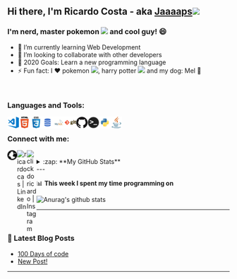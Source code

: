 ## Hi there, I'm Ricardo Costa - aka [Jaaaaps][website]<img src="https://media.giphy.com/media/hvRJCLFzcasrR4ia7z/giphy.gif" width="25px"></a>

### I'm nerd, master pokemon <img src = "http://i.imgur.com/wFJgJO8.png" width= "20px"></a> and cool guy! :smile:

- 🌱 I’m currently learning Web Development 
- 👯 I’m looking to collaborate with other developers
- 🥅 2020 Goals: Learn a new programming language
- ⚡ Fun fact: I :heart: pokemon <img src="http://i.imgur.com/jee6nD3.png" width="19px"></a>, harry potter <img src="http://i.imgur.com/8sLXTMm.jpg" width="19px"></a> and my dog: Mel 🐶 

<br />

### Languages and Tools:

[<img align="left" alt="Visual Studio Code" width="26px" src="https://raw.githubusercontent.com/github/explore/80688e429a7d4ef2fca1e82350fe8e3517d3494d/topics/visual-studio-code/visual-studio-code.png" />][website]
[<img align="left" alt="HTML5" width="26px" src="https://raw.githubusercontent.com/github/explore/80688e429a7d4ef2fca1e82350fe8e3517d3494d/topics/html/html.png" />][website]
[<img align="left" alt="CSS3" width="26px" src="https://raw.githubusercontent.com/github/explore/80688e429a7d4ef2fca1e82350fe8e3517d3494d/topics/css/css.png" />][website]
[<img align="left" alt="SQL" width="26px" src="https://raw.githubusercontent.com/github/explore/80688e429a7d4ef2fca1e82350fe8e3517d3494d/topics/sql/sql.png" />][website]
[<img align="left" alt="MySQL" width="26px" src="https://raw.githubusercontent.com/github/explore/80688e429a7d4ef2fca1e82350fe8e3517d3494d/topics/mysql/mysql.png" />][website]
[<img align="left" alt="Git" width="26px" src="https://raw.githubusercontent.com/github/explore/80688e429a7d4ef2fca1e82350fe8e3517d3494d/topics/git/git.png" />][website]
[<img align="left" alt="GitHub" width="26px" src="https://raw.githubusercontent.com/github/explore/78df643247d429f6cc873026c0622819ad797942/topics/github/github.png" />][website]
[<img align="left" alt="Terminal" width="26px" src="https://raw.githubusercontent.com/github/explore/80688e429a7d4ef2fca1e82350fe8e3517d3494d/topics/terminal/terminal.png" />][website]
[<img align="left" alt="Phyton" width="26px" src="https://raw.githubusercontent.com/github/explore/80688e429a7d4ef2fca1e82350fe8e3517d3494d/topics/python/python.png" />][website]
[<img align="left" alt="Java" width="26px" src="https://raw.githubusercontent.com/github/explore/80688e429a7d4ef2fca1e82350fe8e3517d3494d/topics/java/java.png" />][website]


<br />

### Connect with me:

[<img align="left" alt="ricardo.digital" width="22px" src="https://raw.githubusercontent.com/iconic/open-iconic/master/svg/globe.svg" />][website]
[<img align="left" alt="ricardocas | LinkedIn" width="22px" src="https://cdn.jsdelivr.net/npm/simple-icons@v3/icons/linkedin.svg" />][linkedin]
[<img align="left" alt="clickdoricardo | Instagram" width="22px" src="https://cdn.jsdelivr.net/npm/simple-icons@v3/icons/instagram.svg" />][instagram]
<!-- [<img align="left" alt="codeSTACKr | YouTube" width="22px" src="https://cdn.jsdelivr.net/npm/simple-icons@v3/icons/youtube.svg" />][youtube] -->
<!-- [<img align="left" alt="rcosta_digital | Twitter" width="22px" src="https://cdn.jsdelivr.net/npm/simple-icons@v3/icons/twitter.svg" />][twitter] -->


<br />
<details>
  <summary>:zap: **My GitHub Stats**</summary>


![Anurag's github stats](https://github-readme-stats-vert-iota.vercel.app/api?username=ricardo-cas&hide=contribs&count_private=true,prs)

</details>
---
<br />

📊 **This week I spent my time programming on**

![Anurag's github stats](https://github-readme-stats-vert-iota.vercel.app/api?username=ricardo-cas&hide=contribs&count_private=true,prs)

---
<br />

### 📕 Latest Blog Posts
<!-- BLOG-POST-LIST:START -->
- [100 Days of code](https://dev.to/ricardocas/100-days-of-code-547i)
- [New Post!](https://dev.to/ricardocas/new-post-4i3j)
<!-- BLOG-POST-LIST:END -->

---

[website]: http://www.ricardo.digital/
[twitter]: https://twitter.com/rcosta_digital
[instagram]: https://www.instagram.com/clickdoricardo/
[linkedin]: https://www.linkedin.com/in/ricardocas/
<!-- [youtube]: https://youtube.com/codeSTACKr -->